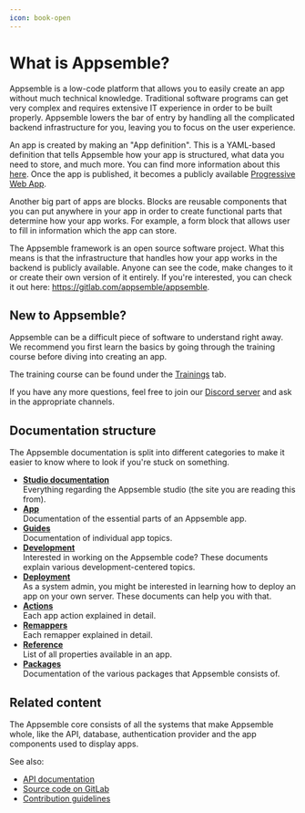 ```yaml
---
icon: book-open
---
```


# What is Appsemble?

Appsemble is a low-code platform that allows you to easily create an app without much technical
knowledge. Traditional software programs can get very complex and requires extensive IT experience
in order to be built properly. Appsemble lowers the bar of entry by handling all the complicated
backend infrastructure for you, leaving you to focus on the user experience.

An app is created by making an "App definition". This is a YAML-based definition that tells
Appsemble how your app is structured, what data you need to store, and much more. You can find more
information about this [here](/docs/guides/basic-app). Once the app is published, it becomes a
publicly available [Progressive Web App](https://web.dev/articles/what-are-pwas).

Another big part of apps are blocks. Blocks are reusable components that you can put anywhere in
your app in order to create functional parts that determine how your app works. For example, a form
block that allows user to fill in information which the app can store.

The Appsemble framework is an open source software project. What this means is that the
infrastructure that handles how your app works in the backend is publicly available. Anyone can see
the code, make changes to it or create their own version of it entirely. If you're interested, you
can check it out here: https://gitlab.com/appsemble/appsemble.

## New to Appsemble?

Appsemble can be a difficult piece of software to understand right away. We recommend you first
learn the basics by going through the training course before diving into creating an app.

The training course can be found under the [Trainings](/trainings) tab.

If you have any more questions, feel free to join our
[Discord server](https://discord.com/invite/q5aZAyq5kZ) and ask in the appropriate channels.

## Documentation structure

The Appsemble documentation is split into different categories to make it easier to know where to
look if you're stuck on something.

- [**Studio documentation**](/docs/studio)\
  Everything regarding the Appsemble studio (the site you are reading this from).
- [**App**](/docs/app)\
  Documentation of the essential parts of an Appsemble app.
- [**Guides**](/docs/guides)\
  Documentation of individual app topics.
- [**Development**](/docs/development)\
  Interested in working on the Appsemble code? These documents explain various development-centered
  topics.
- [**Deployment**](/docs/deployment)\
  As a system admin, you might be interested in learning how to deploy an app on your own server.
  These documents can help you with that.
- [**Actions**](/docs/actions)\
  Each app action explained in detail.
- [**Remappers**](/docs/remappers)\
  Each remapper explained in detail.
- [**Reference**](/docs/reference)\
  List of all properties available in an app.
- [**Packages**](/docs/packages)\
  Documentation of the various packages that Appsemble consists of.

## Related content

The Appsemble core consists of all the systems that make Appsemble whole, like the API, database,
authentication provider and the app components used to display apps.

See also:

- [API documentation](/api-explorer)
- [Source code on GitLab](https://gitlab.com/appsemble/appsemble)
- [Contribution guidelines](/docs/contributing)
